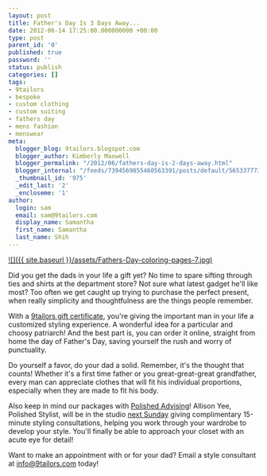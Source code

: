 ```yaml
---
layout: post
title: Father's Day Is 3 Days Away...
date: 2012-06-14 17:25:00.000000000 +00:00
type: post
parent_id: '0'
published: true
password: ''
status: publish
categories: []
tags:
- 9tailors
- bespoke
- custom clothing
- custom suiting
- fathers day
- mens fashion
- menswear
meta:
  blogger_blog: 9tailors.blogspot.com
  blogger_author: Kimberly Maxwell
  blogger_permalink: "/2012/06/fathers-day-is-2-days-away.html"
  blogger_internal: "/feeds/7394569855460563391/posts/default/5653377734510842656"
  _thumbnail_id: '975'
  _edit_last: '2'
  _encloseme: '1'
author:
  login: sam
  email: sam@9tailors.com
  display_name: Samantha
  first_name: Samantha
  last_name: Shih
---
```

[![]({{ site.baseurl }}/assets/Fathers-Day-coloring-pages-7.jpg)](http://1.bp.blogspot.com/-1xObnuaI7IE/T9od-DsdIuI/AAAAAAAAAYQ/eXnpduZ8mjU/s1600/Fathers-Day-coloring-pages-7.jpg)

Did you get the dads in your life a gift yet? No time to spare sifting through ties and shirts at the department store? Not sure what latest gadget he'll like most? Too often we get caught up trying to purchase the perfect present, when really simplicity and thoughtfulness are the things people remember.

With a [9tailors gift certificate](http://9tailors.com/gifts), you're giving the important man in your life a customized styling experience. A wonderful idea for a particular and choosy patriarch! And the best part is, you can order it online, straight from home the day of Father's Day, saving yourself the rush and worry of punctuality.

Do yourself a favor, do your dad a solid. Remember, it's the thought that counts! Whether it's a first time father or you great-great-great grandfather, every man can appreciate clothes that will fit his individual proportions, especially when they are made to fit his body.

Also keep in mind our packages with [Polished Advising](http://polishedadvising.com/)! Allison Yee, Polished Stylist, will be in the studio [next Sunday](http://9tailors.blogspot.com/2012/06/desperately-seeking-style-sesh.html) giving complimentary 15-minute styling consultations, helping you work through your wardrobe to develop your style. You'll finally be able to approach your closet with an acute eye for detail!

Want to make an appointment with or for your dad? Email a style consultant at [info@9tailors.com](mailto:info@9tailors.com) today!